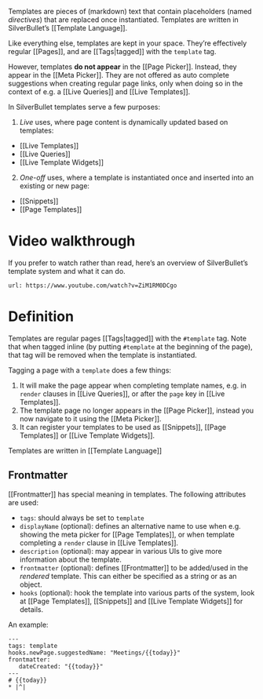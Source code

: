 Templates are pieces of (markdown) text that contain placeholders (named _directives_) that are replaced once instantiated. Templates are written in SilverBullet’s [[Template Language]].

Like everything else, templates are kept in your space. They’re effectively regular [[Pages]], and are [[Tags|tagged]] with the `template` tag.

However, templates **do not appear** in the [[Page Picker]]. Instead, they appear in the [[Meta Picker]]. They are not offered as auto complete suggestions when creating regular page links, only when doing so in the context of e.g. a [[Live Queries]] and [[Live Templates]].

In SilverBullet templates serve a few purposes:

1. _Live_ uses, where page content is dynamically updated based on templates:
  * [[Live Templates]]
  * [[Live Queries]]
  * [[Live Template Widgets]]
2. _One-off_ uses, where a template is instantiated once and inserted into an existing or new page:
  * [[Snippets]]
  * [[Page Templates]]

# Video walkthrough
If you prefer to watch rather than read, here’s an overview of SilverBullet’s template system and what it can do.

```embed
url: https://www.youtube.com/watch?v=ZiM1RM0DCgo
```


# Definition
Templates are regular pages [[Tags|tagged]] with the `#template` tag. Note that when tagged inline (by putting `#template` at the beginning of the page), that tag will be removed when the template is instantiated.

Tagging a page with a `template` does a few things:

1. It will make the page appear when completing template names, e.g. in `render` clauses in [[Live Queries]], or after the `page` key in  [[Live Templates]].
2. The template page no longer appears in the [[Page Picker]], instead you now navigate to it using the [[Meta Picker]].
3. It can register your templates to be used as [[Snippets]], [[Page Templates]] or [[Live Template Widgets]].

Templates are written in [[Template Language]]

## Frontmatter
[[Frontmatter]] has special meaning in templates. The following attributes are used:

* `tags`: should always be set to `template`
* `displayName` (optional): defines an alternative name to use when e.g. showing the meta picker for [[Page Templates]], or when template completing a `render` clause in [[Live Templates]].
* `description` (optional): may appear in various UIs to give more information about the template.
* `frontmatter` (optional): defines [[Frontmatter]] to be added/used in the _rendered_ template. This can either be specified as a string or as an object.
* `hooks` (optional): hook the template into various parts of the system, look at [[Page Templates]], [[Snippets]] and [[Live Template Widgets]] for details.

An example:

    ---
    tags: template
    hooks.newPage.suggestedName: "Meetings/{{today}}"
    frontmatter:
       dateCreated: "{{today}}"
    ---
    # {{today}}
    * |^|

